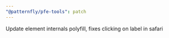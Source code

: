 ```yaml
---
"@patternfly/pfe-tools": patch
---
```


Update element internals polyfill, fixes clicking on label in safari
